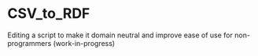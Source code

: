 # CSV_to_RDF
Editing a script to make it domain neutral and improve ease of use for non-programmers (work-in-progress) 
